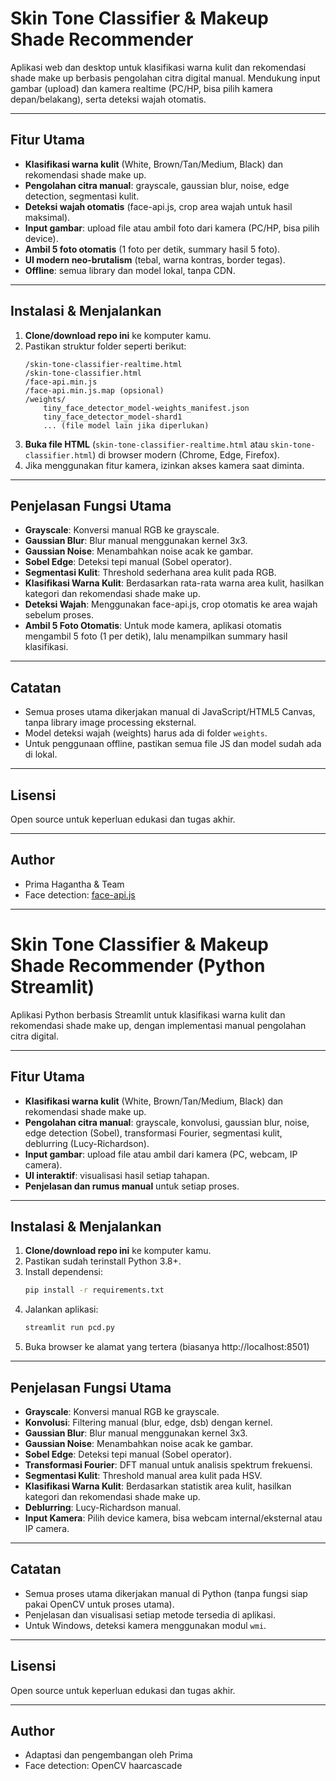 # Skin Tone Classifier & Makeup Shade Recommender

Aplikasi web dan desktop untuk klasifikasi warna kulit dan rekomendasi shade make up berbasis pengolahan citra digital manual. Mendukung input gambar (upload) dan kamera realtime (PC/HP, bisa pilih kamera depan/belakang), serta deteksi wajah otomatis.

---

## Fitur Utama

- **Klasifikasi warna kulit** (White, Brown/Tan/Medium, Black) dan rekomendasi shade make up.
- **Pengolahan citra manual**: grayscale, gaussian blur, noise, edge detection, segmentasi kulit.
- **Deteksi wajah otomatis** (face-api.js, crop area wajah untuk hasil maksimal).
- **Input gambar**: upload file atau ambil foto dari kamera (PC/HP, bisa pilih device).
- **Ambil 5 foto otomatis** (1 foto per detik, summary hasil 5 foto).
- **UI modern neo-brutalism** (tebal, warna kontras, border tegas).
- **Offline**: semua library dan model lokal, tanpa CDN.

---

## Instalasi & Menjalankan

1. **Clone/download repo ini** ke komputer kamu.
2. Pastikan struktur folder seperti berikut:
   ```
   /skin-tone-classifier-realtime.html
   /skin-tone-classifier.html
   /face-api.min.js
   /face-api.min.js.map (opsional)
   /weights/
       tiny_face_detector_model-weights_manifest.json
       tiny_face_detector_model-shard1
       ... (file model lain jika diperlukan)
   ```
3. **Buka file HTML** (`skin-tone-classifier-realtime.html` atau `skin-tone-classifier.html`) di browser modern (Chrome, Edge, Firefox).
4. Jika menggunakan fitur kamera, izinkan akses kamera saat diminta.

---

## Penjelasan Fungsi Utama

- **Grayscale**: Konversi manual RGB ke grayscale.
- **Gaussian Blur**: Blur manual menggunakan kernel 3x3.
- **Gaussian Noise**: Menambahkan noise acak ke gambar.
- **Sobel Edge**: Deteksi tepi manual (Sobel operator).
- **Segmentasi Kulit**: Threshold sederhana area kulit pada RGB.
- **Klasifikasi Warna Kulit**: Berdasarkan rata-rata warna area kulit, hasilkan kategori dan rekomendasi shade make up.
- **Deteksi Wajah**: Menggunakan face-api.js, crop otomatis ke area wajah sebelum proses.
- **Ambil 5 Foto Otomatis**: Untuk mode kamera, aplikasi otomatis mengambil 5 foto (1 per detik), lalu menampilkan summary hasil klasifikasi.

---

## Catatan

- Semua proses utama dikerjakan manual di JavaScript/HTML5 Canvas, tanpa library image processing eksternal.
- Model deteksi wajah (weights) harus ada di folder `weights`.
- Untuk penggunaan offline, pastikan semua file JS dan model sudah ada di lokal.

---

## Lisensi

Open source untuk keperluan edukasi dan tugas akhir.

---

## Author

- Prima Hagantha & Team
- Face detection: [face-api.js](https://github.com/justadudewhohacks/face-api.js)

---

# Skin Tone Classifier & Makeup Shade Recommender (Python Streamlit)

Aplikasi Python berbasis Streamlit untuk klasifikasi warna kulit dan rekomendasi shade make up, dengan implementasi manual pengolahan citra digital.

---

## Fitur Utama

- **Klasifikasi warna kulit** (White, Brown/Tan/Medium, Black) dan rekomendasi shade make up.
- **Pengolahan citra manual**: grayscale, konvolusi, gaussian blur, noise, edge detection (Sobel), transformasi Fourier, segmentasi kulit, deblurring (Lucy-Richardson).
- **Input gambar**: upload file atau ambil dari kamera (PC, webcam, IP camera).
- **UI interaktif**: visualisasi hasil setiap tahapan.
- **Penjelasan dan rumus manual** untuk setiap proses.

---

## Instalasi & Menjalankan

1. **Clone/download repo ini** ke komputer kamu.
2. Pastikan sudah terinstall Python 3.8+.
3. Install dependensi:
   ```bash
   pip install -r requirements.txt
   ```
4. Jalankan aplikasi:
   ```bash
   streamlit run pcd.py
   ```
5. Buka browser ke alamat yang tertera (biasanya http://localhost:8501)

---

## Penjelasan Fungsi Utama

- **Grayscale**: Konversi manual RGB ke grayscale.
- **Konvolusi**: Filtering manual (blur, edge, dsb) dengan kernel.
- **Gaussian Blur**: Blur manual menggunakan kernel 3x3.
- **Gaussian Noise**: Menambahkan noise acak ke gambar.
- **Sobel Edge**: Deteksi tepi manual (Sobel operator).
- **Transformasi Fourier**: DFT manual untuk analisis spektrum frekuensi.
- **Segmentasi Kulit**: Threshold manual area kulit pada HSV.
- **Klasifikasi Warna Kulit**: Berdasarkan statistik area kulit, hasilkan kategori dan rekomendasi shade make up.
- **Deblurring**: Lucy-Richardson manual.
- **Input Kamera**: Pilih device kamera, bisa webcam internal/eksternal atau IP camera.

---

## Catatan

- Semua proses utama dikerjakan manual di Python (tanpa fungsi siap pakai OpenCV untuk proses utama).
- Penjelasan dan visualisasi setiap metode tersedia di aplikasi.
- Untuk Windows, deteksi kamera menggunakan modul `wmi`.

---

## Lisensi

Open source untuk keperluan edukasi dan tugas akhir.

---

## Author

- Adaptasi dan pengembangan oleh Prima
- Face detection: OpenCV haarcascade
